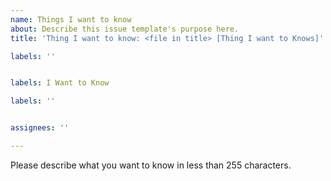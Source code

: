 ```yaml
---
name: Things I want to know
about: Describe this issue template's purpose here.
title: 'Thing I want to know: <file in title> [Thing I want to Knows]'

labels: ''


labels: I Want to Know

labels: ''


assignees: ''

---
```


Please describe what you want to know in less than 255 characters.
